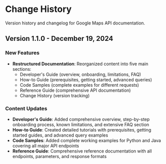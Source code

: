 # Change History

Version history and changelog for Google Maps API documentation.

## Version 1.1.0 - December 19, 2024

### New Features

- **Restructured Documentation**: Reorganized content into five main sections:
  - Developer's Guide (overview, onboarding, limitations, FAQ)
  - How-to Guide (prerequisites, getting started, advanced queries)
  - Code Samples (complete examples for different requests)
  - Reference Guide (comprehensive API documentation)
  - Change History (version tracking)

### Content Updates

- **Developer's Guide**: Added comprehensive overview, step-by-step onboarding process, known limitations, and extensive FAQ section
- **How-to Guide**: Created detailed tutorials with prerequisites, getting started guides, and advanced query examples
- **Code Samples**: Added complete working examples for Python and Java covering all major API endpoints
- **Reference Guide**: Comprehensive reference documentation with all endpoints, parameters, and response formats




